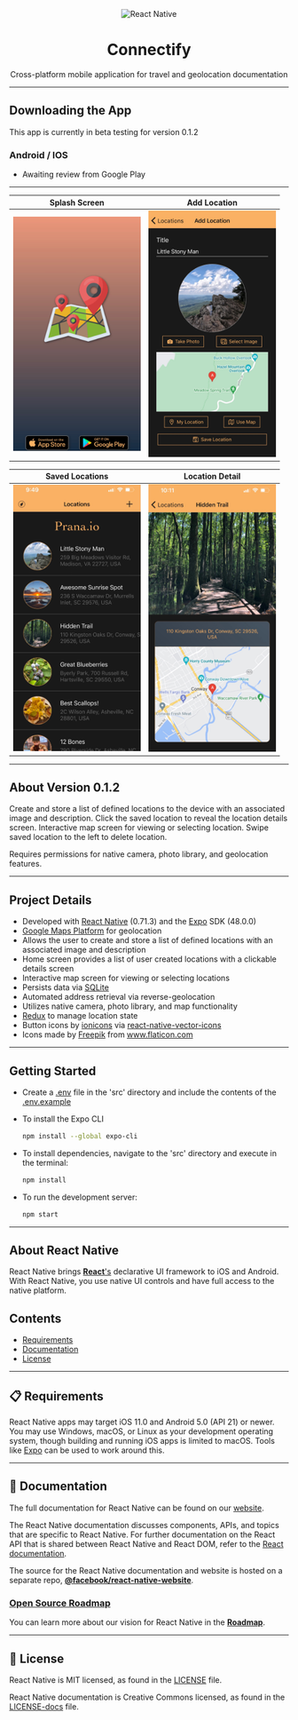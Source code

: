 <div align="center">

<img src="https://images.unsplash.com/photo-1527631746610-bca00a040d60?q=80&w=1887&auto=format&fit=crop&ixlib=rb-4.0.3&ixid=M3wxMjA3fDB8MHxwaG90by1wYWdlfHx8fGVufDB8fHx8fA%3D%3D" height="175" alt="React Native">

# Connectify

Cross-platform mobile application for travel and geolocation documentation

</div>


---

## Downloading the App

This app is currently in beta testing for version 0.1.2

### Android / IOS

- Awaiting review from Google Play

---

|                   Splash Screen                   |                      Add Location                      |
| :-----------------------------------------------: | :----------------------------------------------------: |
| <img src="./src/public/splash.jpeg" width="230"/> | <img src="./src/public/newLocation.jpeg" width="230"/> |

|                     Saved Locations                     |                      Location Detail                      |
| :-----------------------------------------------------: | :-------------------------------------------------------: |
| <img src="./src/public/locationList.jpeg" width="230"/> | <img src="./src/public/locationDetail.jpeg" width="230"/> |

---

## About Version 0.1.2

Create and store a list of defined locations to the device with an associated image and description. Click the saved location to reveal the location details screen. Interactive map screen for viewing or selecting location. Swipe saved location to the left to delete location.

Requires permissions for native camera, photo library, and geolocation features.

---

## Project Details

- Developed with [React Native](https://reactnative.dev/) (0.71.3) and the [Expo](https://expo.dev/) SDK (48.0.0)
- [Google Maps Platform](https://developers.google.com/maps) for geolocation
- Allows the user to create and store a list of defined locations with an associated image and description
- Home screen provides a list of user created locations with a clickable details screen
- Interactive map screen for viewing or selecting locations
- Persists data via [SQLite](https://www.sqlite.org/index.html)
- Automated address retrieval via reverse-geolocation
- Utilizes native camera, photo library, and map functionality
- [Redux](https://redux.js.org/) to manage location state
- Button icons by [ionicons](https://ionic.io/ionicons) via [react-native-vector-icons](https://www.npmjs.com/package/react-native-vector-icons)
- Icons made by [Freepik](https://www.freepik.com) from www.flaticon.com

---

## Getting Started

- Create a [.env](https://www.npmjs.com/package/react-native-dotenv) file in the 'src' directory and include the contents of the [.env.example](src/.env.example)

- To install the Expo CLI

  ```bash
  npm install --global expo-cli
  ```

- To install dependencies, navigate to the 'src' directory and execute in the terminal:

  ```bash
  npm install
  ```

- To run the development server:

  ```bash
  npm start
  ```

---

## About React Native

React Native brings [**React**'s][r] declarative UI framework to iOS and Android. With React Native, you use native UI controls and have full access to the native platform.

[r]: https://reactjs.org/
[p]: https://reactnative.dev/docs/out-of-tree-platforms
[e]: https://github.com/facebook/react-native/blob/HEAD/ECOSYSTEM.md

## Contents

- [Requirements](#-requirements)
- [Documentation](#-documentation)
- [License](#-license)

---

## 📋 Requirements

React Native apps may target iOS 11.0 and Android 5.0 (API 21) or newer. You may use Windows, macOS, or Linux as your development operating system, though building and running iOS apps is limited to macOS. Tools like [Expo](https://expo.io) can be used to work around this.

---

## 📖 Documentation

The full documentation for React Native can be found on our [website][docs].

The React Native documentation discusses components, APIs, and topics that are specific to React Native. For further documentation on the React API that is shared between React Native and React DOM, refer to the [React documentation][r-docs].

The source for the React Native documentation and website is hosted on a separate repo, [**@facebook/react-native-website**][repo-website].

[docs]: https://reactnative.dev/docs/getting-started
[r-docs]: https://reactjs.org/docs/getting-started.html
[repo-website]: https://github.com/facebook/react-native-website

### [Open Source Roadmap][roadmap]

You can learn more about our vision for React Native in the [**Roadmap**][roadmap].

[roadmap]: https://github.com/facebook/react-native/wiki/Roadmap

---

## 📄 License

React Native is MIT licensed, as found in the [LICENSE][l] file.

React Native documentation is Creative Commons licensed, as found in the [LICENSE-docs][ld] file.

[l]: https://github.com/facebook/react-native/blob/HEAD/LICENSE
[ld]: https://github.com/facebook/react-native/blob/HEAD/LICENSE-docs
